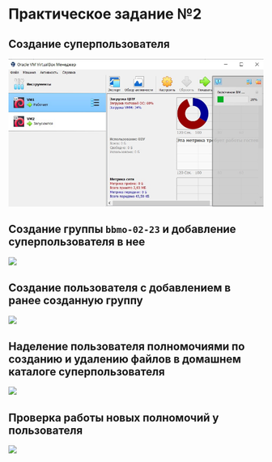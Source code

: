 # Практическое задание №2

## Создание суперпользователя

![](./1.jpg)

## Создание группы `bbmo-02-23` и добавление суперпользователя в нее

![](./2.PNG)

## Создание пользователя с добавлением в ранее созданную группу

![](./3.PNG)

## Наделение пользователя полномочиями по созданию и удалению файлов в домашнем каталоге суперпользователя

![](./4.PNG)

## Проверка работы новых полномочий у пользователя

![](./5.PNG)
